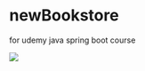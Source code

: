 # newBookstore
for udemy java spring boot course

<a href="http://teamcity-ff8336d0c3.westeurope.cloudapp.azure.com/viewType.html?buildTypeId=NewBookstore_HttpsGithubComMarcinChorzepaNewBookstoreRefsHeadsMaster&guest=1">
<img src="http://teamcity-ff8336d0c3.westeurope.cloudapp.azure.com/app/rest/builds/buildType:(id:NewBookstore_HttpsGithubComMarcinChorzepaNewBookstoreRefsHeadsMaster)/statusIcon"/>
</a>
